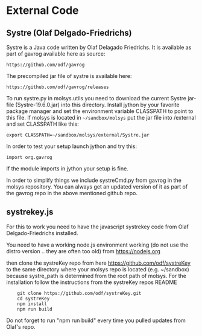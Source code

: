 # External Code

## Systre (Olaf Delgado-Friedrichs)

Systre is a Java code written by Olaf Delagado Friedrichs. It is available as part of gavrog available here as source:
```
https://github.com/odf/gavrog
```
The precompiled jar file of systre is available here:
```
https://github.com/odf/gavrog/releases
```
To run systre.py in molsys.utils you need to download the current Systre jar-file (Systre-19.6.0.jar) into this directory. Install jython by your favorite package manager and set the environment variable CLASSPATH to point to this file. If molsys is located in ```~/sandbox/molsys``` put the 
jar file into /external and set CLASSPATH like this:
```
export CLASSPATH=~/sandbox/molsys/external/Systre.jar
```
In order to test your setup launch jython and try this:
```
import org.gavrog
```
If the module imports in jython your setup is fine.

In order to simplify things we include systreCmd.py from gavrog in the molsys repository. You can always get an updated version of it as part of the gavrog repo in the above mentioned github repo.

## systrekey.js


For this to work you need to have the javascript systrekey code from Olaf Delgado-Friedrichs installed.

You need to have a working node.js environment working (do not use the distro version .. they are often too old) from https://nodejs.org

then clone the systreKey repo from here https://github.com/odf/systreKey to the same directory where your molsys repo is located (e.g. ~/sandbox)
because systre_path is determined from the root path of molsys.
For the installation follow the instructions from the systreKey repos README 

```
    git clone https://github.com/odf/systreKey.git
    cd systreKey
    npm install
    npm run build
```

Do not forget to run "npm run build" every time you pulled updates from Olaf's repo.
